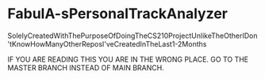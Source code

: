 # FabulA-sPersonalTrackAnalyzer
SolelyCreatedWithThePurposeOfDoingTheCS210ProjectUnlikeTheOtherIDon'tKnowHowManyOtherReposI'veCreatedInTheLast1-2Months

IF YOU ARE READING THIS YOU ARE IN THE WRONG PLACE. GO TO THE MASTER BRANCH INSTEAD OF MAIN BRANCH.
